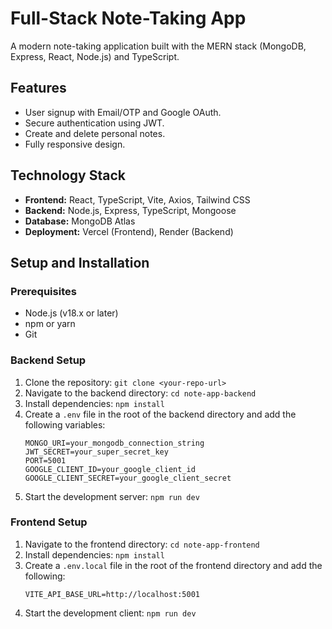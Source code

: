 # Full-Stack Note-Taking App

A modern note-taking application built with the MERN stack (MongoDB, Express, React, Node.js) and TypeScript.

## Features

-   User signup with Email/OTP and Google OAuth.
-   Secure authentication using JWT.
-   Create and delete personal notes.
-   Fully responsive design.

## Technology Stack

-   **Frontend:** React, TypeScript, Vite, Axios, Tailwind CSS
-   **Backend:** Node.js, Express, TypeScript, Mongoose
-   **Database:** MongoDB Atlas
-   **Deployment:** Vercel (Frontend), Render (Backend)

## Setup and Installation

### Prerequisites

-   Node.js (v18.x or later)
-   npm or yarn
-   Git

### Backend Setup

1.  Clone the repository: `git clone <your-repo-url>`
2.  Navigate to the backend directory: `cd note-app-backend`
3.  Install dependencies: `npm install`
4.  Create a `.env` file in the root of the backend directory and add the following variables:
    ```
    MONGO_URI=your_mongodb_connection_string
    JWT_SECRET=your_super_secret_key
    PORT=5001
    GOOGLE_CLIENT_ID=your_google_client_id
    GOOGLE_CLIENT_SECRET=your_google_client_secret
    ```
5.  Start the development server: `npm run dev`

### Frontend Setup

1.  Navigate to the frontend directory: `cd note-app-frontend`
2.  Install dependencies: `npm install`
3.  Create a `.env.local` file in the root of the frontend directory and add the following:
    ```
    VITE_API_BASE_URL=http://localhost:5001
    ```
4.  Start the development client: `npm run dev`


